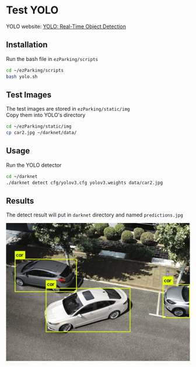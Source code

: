 # Test YOLO

YOLO website: [YOLO: Real-Time Object Detection](https://pjreddie.com/darknet/yolo/)

## Installation

Run the bash file in `ezParking/scripts`

```bash
cd ~/ezParking/scripts
bash yolo.sh
```

## Test Images

The test images are stored in `ezParking/static/img` <br />
Copy them into YOLO's directory

```bash
cd ~/ezParking/static/img
cp car2.jpg ~/darknet/data/
```

## Usage

Run the YOLO detector

```bash
cd ~/darknet
./darknet detect cfg/yolov3.cfg yolov3.weights data/car2.jpg
```

## Results

The detect result will put in `darknet` directory and named `predictions.jpg`

![image](https://github.com/gagachang/ezParking/blob/master/testImage/car2-result.png)
